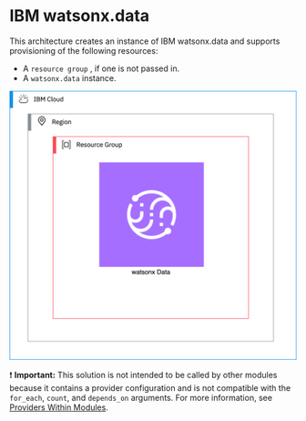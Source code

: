 # IBM watsonx.data

This architecture creates an instance of IBM watsonx.data and supports provisioning of the following resources:

- A `resource group` , if one is not passed in.
- A `watsonx.data` instance.

![ai-security-guardrails-watsonx-data](../../reference-architecture/deployable-architecture-watsonx-data.svg)

:exclamation: **Important:** This solution is not intended to be called by other modules because it contains a provider configuration and is not compatible with the `for_each`, `count`, and `depends_on` arguments. For more information, see [Providers Within Modules](https://developer.hashicorp.com/terraform/language/modules/develop/providers).
